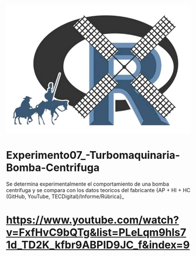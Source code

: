 ![alt test](/R.jpg)

# Experimento07_-Turbomaquinaria-Bomba-Centrifuga
Se determina experimentalmente el comportamiento de una bomba centrifuga y se compara con los datos teoricos del fabricante {AP + HI + HC (GitHub, YouTube, TECDigital)/Informe/Rúbrica}_

# https://www.youtube.com/watch?v=FxfHvC9bQTg&list=PLeLqm9hls71d_TD2K_kfbr9ABPID9JC_f&index=9
